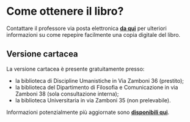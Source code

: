 # Come ottenere il libro?

Contattare il professore via posta elettronica **[da
qui](mailto:eugenio.orlandelli@unibo.it)** per ulteriori informazioni su come
repepire facilmente una copia digitale del libro.

## Versione cartacea

La versione cartacea è presente gratuitamente presso:

- la biblioteca di Discipline Umanistiche in Via Zamboni 36 (prestito);
- la biblioteca del Dipartimento di Filosofia e Comunicazione in via Zamboni 38
  (sola consultazione interna);
- la biblioteca Universitaria in via Zamboni 35 (non prelevabile).

Informazioni potenzialmente più aggiornate sono **[disponibili
qui](https://almastart.unibo.it/permalink/f/1t3j152/39UBO_SEBINA_DSUBO5632990)**.
